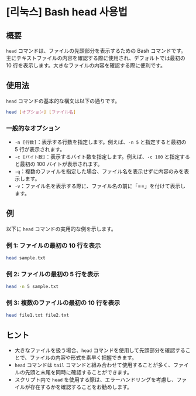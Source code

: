 # [리눅스] Bash head 사용법

## 概要
`head` コマンドは、ファイルの先頭部分を表示するための Bash コマンドです。主にテキストファイルの内容を確認する際に使用され、デフォルトでは最初の 10 行を表示します。大きなファイルの内容を確認する際に便利です。

## 使用法
`head` コマンドの基本的な構文は以下の通りです。

```bash
head [オプション] [ファイル名]
```

### 一般的なオプション
- `-n [行数]`：表示する行数を指定します。例えば、`-n 5` と指定すると最初の 5 行が表示されます。
- `-c [バイト数]`：表示するバイト数を指定します。例えば、`-c 100` と指定すると最初の 100 バイトが表示されます。
- `-q`：複数のファイルを指定した場合、ファイル名を表示せずに内容のみを表示します。
- `-v`：ファイル名を表示する際に、ファイル名の前に「==」を付けて表示します。

## 例
以下に `head` コマンドの実用的な例を示します。

### 例 1: ファイルの最初の 10 行を表示
```bash
head sample.txt
```

### 例 2: ファイルの最初の 5 行を表示
```bash
head -n 5 sample.txt
```

### 例 3: 複数のファイルの最初の 10 行を表示
```bash
head file1.txt file2.txt
```

## ヒント
- 大きなファイルを扱う場合、`head` コマンドを使用して先頭部分を確認することで、ファイルの内容や形式を素早く把握できます。
- `head` コマンドは `tail` コマンドと組み合わせて使用することが多く、ファイルの先頭と末尾を同時に確認することができます。
- スクリプト内で `head` を使用する際は、エラーハンドリングを考慮し、ファイルが存在するかを確認することをお勧めします。
